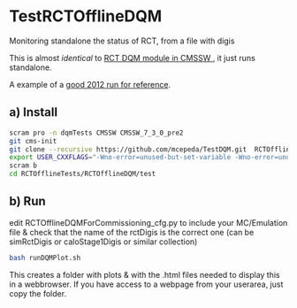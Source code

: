TestRCTOfflineDQM
=================

Monitoring standalone the status of RCT, from a file with digis

This is almost *identical* to <a href="https://github.com/cms-sw/cmssw/blob/CMSSW_7_4_X/DQM/L1TMonitor/src/L1TRCT.cc"> RCT DQM module in CMSSW </a> , it just runs standalone. 

A example of a <a href="https://cmsweb.cern.ch/dqm/online/start?runnr=193556;dataset=/Global/Online/ALL;sampletype=online_data;filter=all;referencepos=overlay;referenceshow=customise;referenceobj1=refobj;referenceobj2=none;referenceobj3=none;referenceobj4=none;search=;striptype=object;stripruns=;stripaxis=run;stripomit=none;workspace=L1T;size=M;root=L1T/L1TRCT;focus=;zoom=no">good 2012 run for reference</a>. 


a) Install
----------
```bash 
scram pro -n dqmTests CMSSW CMSSW_7_3_0_pre2
git cms-init
git clone --recursive https://github.com/mcepeda/TestDQM.git  RCTOfflineTests/RCTOfflineDQM/
export USER_CXXFLAGS="-Wno-error=unused-but-set-variable -Wno-error=unused-variable -Wno-error=sign-compare"
scram b
cd RCTOfflineTests/RCTOfflineDQM/test
```

b) Run
------
edit  RCTOfflineDQMForCommissioning_cfg.py to include your MC/Emulation file & check that the 
name of the rctDigis is the correct one (can be simRctDigis or  caloStage1Digis  or similar collection)

```bash 
bash runDQMPlot.sh
```

This creates a folder with plots & with the .html files needed to display this in a webbrowser. If you have access to a webpage from your userarea, just copy the folder.
